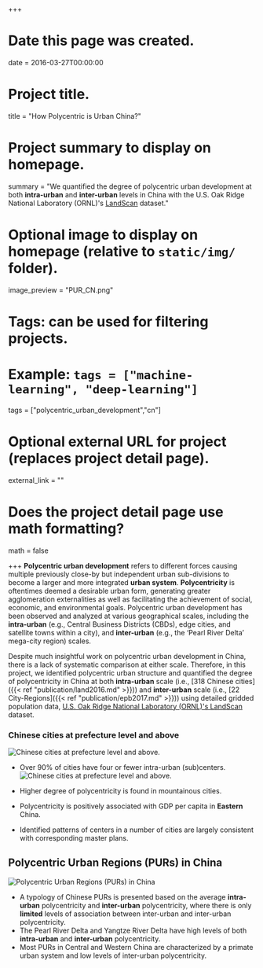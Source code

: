 +++
# Date this page was created.
date = 2016-03-27T00:00:00

# Project title.
title = "How Polycentric is Urban China?"

# Project summary to display on homepage.
summary = "We quantified the degree of polycentric urban development at both **intra-urban** and **inter-urban** levels in China with the U.S. Oak Ridge National Laboratory (ORNL)'s [LandScan](https://landscan.ornl.gov/) dataset."

# Optional image to display on homepage (relative to `static/img/` folder).
image_preview = "PUR_CN.png"

# Tags: can be used for filtering projects.
# Example: `tags = ["machine-learning", "deep-learning"]`

tags = ["polycentric_urban_development","cn"]

# Optional external URL for project (replaces project detail page).
external_link = ""

# Does the project detail page use math formatting?
math = false

+++
**Polycentric urban development** refers to different forces causing multiple previously close-by but independent urban sub-divisions to become a larger and more integrated **urban system**. **Polycentricity** is oftentimes deemed a desirable urban form, generating greater agglomeration externalities as well as facilitating the achievement of social, economic, and environmental goals. Polycentric urban development has been observed and analyzed at various geographical scales, including the **intra-urban** (e.g., Central Business Districts (CBDs), edge cities, and satellite towns within a city), and **inter-urban** (e.g., the ‘Pearl River Delta’ mega-city region) scales.

Despite much insightful work on polycentric urban development in China, there is a lack of systematic comparison at either scale. Therefore, in this project, we identified polycentric urban structure and quantified the degree of polycentricity in China at both **intra-urban** scale (i.e., [318 Chinese cities]({{< ref "publication/land2016.md" >}})) and **inter-urban** scale (i.e., [22 City-Regions]({{< ref "publication/epb2017.md" >}})) using detailed gridded population data, [U.S. Oak Ridge National Laboratory (ORNL)'s LandScan](https://landscan.ornl.gov/) dataset.



### Chinese cities at prefecture level and above
![Chinese cities at prefecture level and above.](/img/LAND2016.jpg)

- Over 90% of cities have four or fewer intra-urban (sub)centers.
![Chinese cities at prefecture level and above.](/img/land2016_N.png)

- Higher degree of polycentricity is found in mountainous cities.

- Polycentricity is positively associated with GDP per capita in **Eastern** China.

- Identified patterns of centers in a number of cities are largely consistent with corresponding master plans.




## Polycentric Urban Regions (PURs) in China
![Polycentric Urban Regions (PURs) in China](/img/PUR_CN.png)

- A typology of Chinese PURs is presented based on the average **intra-urban** polycentricity and **inter-urban** polycentricity, where there is only **limited** levels of association between inter-urban and inter-urban polycentricity.
- The Pearl River Delta and Yangtze River Delta have high levels of both **intra-urban** and **inter-urban** polycentricity.
- Most PURs in Central and Western China are characterized by a
primate urban system and low levels of inter-urban polycentricity.


 

